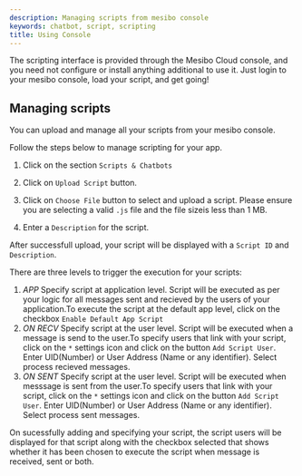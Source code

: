 ```yaml
---
description: Managing scripts from mesibo console 
keywords: chatbot, script, scripting
title: Using Console 
---
```


The scripting interface is provided through the Mesibo Cloud console, and you need not configure or install anything additional to use it. Just login to your mesibo console, load your script, and get going!

## Managing scripts 

You can upload and manage all your scripts from your mesibo console.

Follow the steps below to manage scripting for your app.

1. Click on the section `Scripts & Chatbots`

2. Click on `Upload Script` button.

3. Click on `Choose File` button to select and upload a script. Please ensure you are selecting a valid `.js` file and the file sizeis less than 1 MB.

4. Enter a `Description` for the script.

After successfull upload, your script will be displayed with a `Script ID` and `Description`. 

There are three levels to trigger the execution for your scripts:
1. *APP* Specify script at application level. Script will be executed as per your logic for all messages sent and recieved by the users of your application.To execute the script at the default app level, click on the checkbox `Enable Default App Script`
2. *ON RECV* Specify script at the user level. Script will be executed when a message is send to the user.To specify users that link with your script, click on the `*` settings icon and click on the button `Add Script User`. Enter UID(Number) or User Address (Name or any identifier). Select process recieved messages.
3. *ON SENT* Specify script at the user level. Script will be executed when messsage is sent from the user.To specify users that link with your script, click on the `*` settings icon and click on the button `Add Script User`. Enter UID(Number) or User Address (Name or any identifier). Select process sent messages.

On sucessfully adding and specifying your script, the script users will be displayed for that script along with the checkbox selected that shows whether it has been chosen to execute the script when message is received, sent or both.








